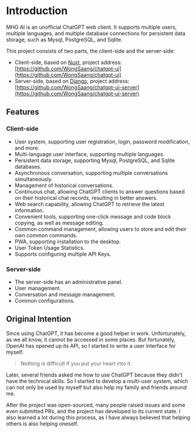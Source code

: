 # Introduction

MHG AI is an unofficial ChatGPT web client. It supports multiple users, multiple languages, and multiple database connections for persistent data storage, such as Mysql, PostgreSQL, and Sqlite.

This project consists of two parts, the client-side and the server-side:

- Client-side, based on [Nuxt](https://nuxt.com/), project address: [https://github.com/WongSaang/chatgpt-ui](https://github.com/WongSaang/chatgpt-ui)
- Server-side, based on [Django](https://djangoproject.com/), project address: [https://github.com/WongSaang/chatgpt-ui-server](https://github.com/WongSaang/chatgpt-ui-server)

## Features

### Client-side

- User system, supporting user registration, login, password modification, and more.
- Multi-language user interface, supporting multiple languages.
- Persistent data storage, supporting Mysql, PostgreSQL, and Sqlite databases.
- Asynchronous conversation, supporting multiple conversations simultaneously.
- Management of historical conversations.
- Continuous chat, allowing ChatGPT clients to answer questions based on their historical chat records, resulting in better answers.
- Web search capability, allowing ChatGPT to retrieve the latest information.
- Convenient tools, supporting one-click message and code block copying, as well as message editing.
- Common command management, allowing users to store and edit their own common commands.
- PWA, supporting installation to the desktop.
- User Token Usage Statistics.
- Supports configuring multiple API Keys.

### Server-side

- The server-side has an administrative panel.
- User management.
- Conversation and message management.
- Common configurations.

## Original Intention

Since using ChatGPT, it has become a good helper in work. Unfortunately, as we all know, it cannot be accessed in some places. But fortunately, OpenAI has opened up its API, so I started to write a user interface for myself.

> Nothing is difficult if you put your heart into it.

Later, several friends asked me how to use ChatGPT because they didn't have the technical skills. So I started to develop a multi-user system, which can not only be used by myself but also help my family and friends around me.

After the project was open-sourced, many people raised issues and some even submitted PRs, and the project has developed to its current state. I also learned a lot during this process, as I have always believed that helping others is also helping oneself.
